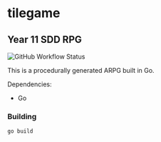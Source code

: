 # tilegame
## Year 11 SDD RPG

![GitHub Workflow Status](https://img.shields.io/github/workflow/status/tomlister/tilegame/Go)

This is a procedurally generated ARPG built in Go.

Dependencies:
- Go

### Building
```bash
go build
```
